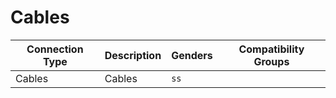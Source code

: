 # Cables

| Connection Type | Description  | Genders | Compatibility Groups |
| --- | --- | --- |  --- |
| <a id="cables"></a>Cables | Cables | `ss` |  |
